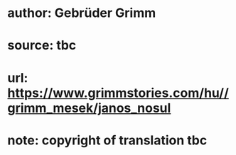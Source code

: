 # author: Gebrüder Grimm
# source: tbc
# url: https://www.grimmstories.com/hu//grimm_mesek/janos_nosul
# note: copyright of translation tbc


